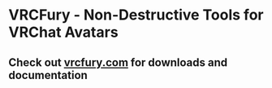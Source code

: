 # VRCFury - Non-Destructive Tools for VRChat Avatars

## Check out [vrcfury.com](https://vrcfury.com) for downloads and documentation
